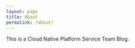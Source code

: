 ```yaml
---
layout: page
title: About
permalink: /about/
---
```


This is a Cloud Native Platform Service Team Blog.


